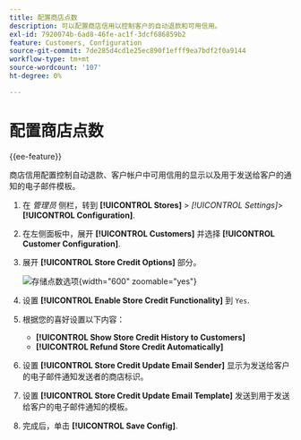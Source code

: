 ```yaml
---
title: 配置商店点数
description: 可以配置商店信用以控制客户的自动退款和可用信用。
exl-id: 7920074b-6ad8-46fe-ac1f-3dcf686859b2
feature: Customers, Configuration
source-git-commit: 7de285d4cd1e25ec890f1efff9ea7bdf2f0a9144
workflow-type: tm+mt
source-wordcount: '107'
ht-degree: 0%

---
```


# 配置商店点数

{{ee-feature}}

商店信用配置控制自动退款、客户帐户中可用信用的显示以及用于发送给客户的通知的电子邮件模板。

1. 在 _管理员_ 侧栏，转到 **[!UICONTROL Stores]** > _[!UICONTROL Settings]_>**[!UICONTROL Configuration]**.

1. 在左侧面板中，展开 **[!UICONTROL Customers]** 并选择 **[!UICONTROL Customer Configuration]**.

1. 展开 **[!UICONTROL Store Credit Options]** 部分。

   ![存储点数选项](../configuration-reference/customers/assets/customer-configuration-store-credit-options.png){width="600" zoomable="yes"}

1. 设置 **[!UICONTROL Enable Store Credit Functionality]** 到 `Yes`.

1. 根据您的喜好设置以下内容：

   * **[!UICONTROL Show Store Credit History to Customers]**
   * **[!UICONTROL Refund Store Credit Automatically]**

1. 设置 **[!UICONTROL Store Credit Update Email Sender]** 显示为发送给客户的电子邮件通知发送者的商店标识。

1. 设置 **[!UICONTROL Store Credit Update Email Template]** 发送到用于发送给客户的电子邮件通知的模板。

1. 完成后，单击 **[!UICONTROL Save Config]**.
